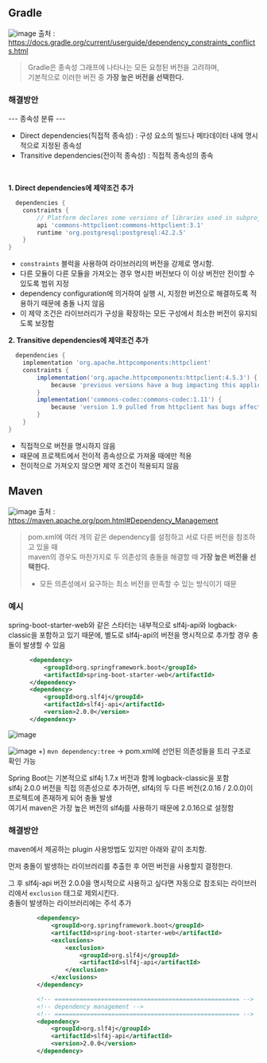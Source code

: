 ## Gradle
![image](https://github.com/user-attachments/assets/27efb423-7093-4bde-957c-4a2ccd50b6a7)
출처 : https://docs.gradle.org/current/userguide/dependency_constraints_conflicts.html

> Gradle은 종속성 그래프에 나타나는 모든 요청된 버전을 고려하며,<br>
> 기본적으로 이러한 버전 중 **가장 높은 버전을 선택한다.**

### 해결방안
--- 종속성 분류 ---
- Direct dependencies(직접적 종속성) : 구성 요소의 빌드나 메타데이터 내에 명시적으로 지정된 종속성
- Transitive dependencies(전이적 종속성) : 직접적 종속성의 종속

<br>

**1. Direct dependencies에 제약조건 추가**
```groovy
  dependencies {
    constraints {
        // Platform declares some versions of libraries used in subprojects
        api 'commons-httpclient:commons-httpclient:3.1'
        runtime 'org.postgresql:postgresql:42.2.5'
    }
}
```
  - `constraints` 블럭을 사용하여 라이브러리의 버전을 강제로 명시함.
  -  다른 모듈이 다른 모듈을 가져오는 경우 명시한 버전보다 이 이상 버전만 전이할 수 있도록 범위 지정
  - dependency configuration에 의거하여 실행 시, 지정한 버전으로 해결하도록 적용하기 때문에 충돌 나지 않음
  - 이 제약 조건은 라이브러리가 구성을 확장하는 모든 구성에서 최소한 버전이 유지되도록 보장함

**2. Transitive dependencies에 제약조건 추가**
```groovy
  dependencies {
    implementation 'org.apache.httpcomponents:httpclient'
    constraints {
        implementation('org.apache.httpcomponents:httpclient:4.5.3') {
            because 'previous versions have a bug impacting this application'
        }
        implementation('commons-codec:commons-codec:1.11') {
            because 'version 1.9 pulled from httpclient has bugs affecting this application'
        }
    }
}
```
  - 직접적으로 버전을 명시하지 않음
  - 때문에 프로젝트에서 전이적 종속성으로 가져올 때에만 적용
  - 전이적으로 가져오지 않으면 제약 조건이 적용되지 않음

## Maven
![image](https://github.com/user-attachments/assets/1300611a-c0a6-4d48-98b2-f9b7a847bea4)
출처 : https://maven.apache.org/pom.html#Dependency_Management


> pom.xml에 여러 개의 같은 dependency를 설정하고 서로 다른 버전을 참조하고 있을 때<br>
> maven의 경우도 마찬가지로 두 의존성의 충돌을 해결할 때 **가장 높은 버전을 선택한다.**
>  - 모든 의존성에서 요구하는 최소 버전을 만족할 수 있는 방식이기 때문


### 예시
spring-boot-starter-web와 같은 스타터는 내부적으로 slf4j-api와 logback-classic을 포함하고 있기 때문에, 별도로 slf4j-api의 버전을 명시적으로 추가할 경우 충돌이 발생할 수 있음
```xml
      <dependency>
          <groupId>org.springframework.boot</groupId>
          <artifactId>spring-boot-starter-web</artifactId>
      </dependency>
      <dependency>
          <groupId>org.slf4j</groupId>
          <artifactId>slf4j-api</artifactId>
          <version>2.0.0</version>
      </dependency>
```

![image](https://github.com/user-attachments/assets/916964ef-e42a-4dd3-b6bc-415ea7bafcfa)

![image](https://github.com/user-attachments/assets/ef106252-ce30-4200-ab8b-28a0fb0742c2)
+) `mvn dependency:tree` -> pom.xml에 선언된 의존성들을 트리 구조로 확인 가능

Spring Boot는 기본적으로 slf4j 1.7.x 버전과 함께 logback-classic을 포함<br>
slf4j 2.0.0 버전을 직접 의존성으로 추가하면, slf4j의 두 다른 버전(2.0.16 / 2.0.0)이 프로젝트에 존재하게 되어 충돌 발생<br>
여기서 maven은 가장 높은 버전의 slf4j를 사용하기 때문에 2.0.16으로 설정함

### 해결방안
maven에서 제공하는 plugin 사용방법도 있지만 아래와 같이 조치함.


먼저 충돌이 발생하는 라이브러리를 추출한 후 어떤 버전을 사용할지 결정한다.<br>

그 후 slf4j-api 버전 2.0.0을 명시적으로 사용하고 싶다면 자동으로 참조되는 라이브러리에서 `exclusion` 태그로 제외시킨다.<br>
충돌이 발생하는 라이브러리에는 주석 추가
```xml
        <dependency>
            <groupId>org.springframework.boot</groupId>
            <artifactId>spring-boot-starter-web</artifactId>
            <exclusions>
                <exclusion>
                    <groupId>org.slf4j</groupId>
                    <artifactId>slf4j-api</artifactId>
                </exclusion>
            </exclusions>
        </dependency>

        <!-- ==================================================== -->
        <!-- dependency management -->
        <!-- ==================================================== -->
        <dependency>
            <groupId>org.slf4j</groupId>
            <artifactId>slf4j-api</artifactId>
            <version>2.0.0</version>
        </dependency>
```
